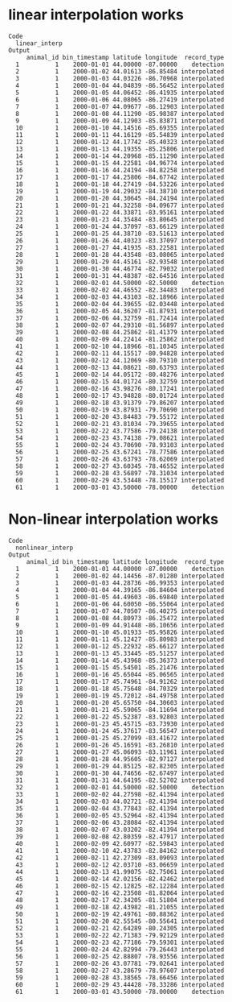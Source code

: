 # linear interpolation works

    Code
      linear_interp
    Output
         animal_id bin_timestamp latitude longitude  record_type
      1          1    2000-01-01 44.00000 -87.00000    detection
      2          1    2000-01-02 44.01613 -86.85484 interpolated
      3          1    2000-01-03 44.03226 -86.70968 interpolated
      4          1    2000-01-04 44.04839 -86.56452 interpolated
      5          1    2000-01-05 44.06452 -86.41935 interpolated
      6          1    2000-01-06 44.08065 -86.27419 interpolated
      7          1    2000-01-07 44.09677 -86.12903 interpolated
      8          1    2000-01-08 44.11290 -85.98387 interpolated
      9          1    2000-01-09 44.12903 -85.83871 interpolated
      10         1    2000-01-10 44.14516 -85.69355 interpolated
      11         1    2000-01-11 44.16129 -85.54839 interpolated
      12         1    2000-01-12 44.17742 -85.40323 interpolated
      13         1    2000-01-13 44.19355 -85.25806 interpolated
      14         1    2000-01-14 44.20968 -85.11290 interpolated
      15         1    2000-01-15 44.22581 -84.96774 interpolated
      16         1    2000-01-16 44.24194 -84.82258 interpolated
      17         1    2000-01-17 44.25806 -84.67742 interpolated
      18         1    2000-01-18 44.27419 -84.53226 interpolated
      19         1    2000-01-19 44.29032 -84.38710 interpolated
      20         1    2000-01-20 44.30645 -84.24194 interpolated
      21         1    2000-01-21 44.32258 -84.09677 interpolated
      22         1    2000-01-22 44.33871 -83.95161 interpolated
      23         1    2000-01-23 44.35484 -83.80645 interpolated
      24         1    2000-01-24 44.37097 -83.66129 interpolated
      25         1    2000-01-25 44.38710 -83.51613 interpolated
      26         1    2000-01-26 44.40323 -83.37097 interpolated
      27         1    2000-01-27 44.41935 -83.22581 interpolated
      28         1    2000-01-28 44.43548 -83.08065 interpolated
      29         1    2000-01-29 44.45161 -82.93548 interpolated
      30         1    2000-01-30 44.46774 -82.79032 interpolated
      31         1    2000-01-31 44.48387 -82.64516 interpolated
      32         1    2000-02-01 44.50000 -82.50000    detection
      33         1    2000-02-02 44.46552 -82.34483 interpolated
      34         1    2000-02-03 44.43103 -82.18966 interpolated
      35         1    2000-02-04 44.39655 -82.03448 interpolated
      36         1    2000-02-05 44.36207 -81.87931 interpolated
      37         1    2000-02-06 44.32759 -81.72414 interpolated
      38         1    2000-02-07 44.29310 -81.56897 interpolated
      39         1    2000-02-08 44.25862 -81.41379 interpolated
      40         1    2000-02-09 44.22414 -81.25862 interpolated
      41         1    2000-02-10 44.18966 -81.10345 interpolated
      42         1    2000-02-11 44.15517 -80.94828 interpolated
      43         1    2000-02-12 44.12069 -80.79310 interpolated
      44         1    2000-02-13 44.08621 -80.63793 interpolated
      45         1    2000-02-14 44.05172 -80.48276 interpolated
      46         1    2000-02-15 44.01724 -80.32759 interpolated
      47         1    2000-02-16 43.98276 -80.17241 interpolated
      48         1    2000-02-17 43.94828 -80.01724 interpolated
      49         1    2000-02-18 43.91379 -79.86207 interpolated
      50         1    2000-02-19 43.87931 -79.70690 interpolated
      51         1    2000-02-20 43.84483 -79.55172 interpolated
      52         1    2000-02-21 43.81034 -79.39655 interpolated
      53         1    2000-02-22 43.77586 -79.24138 interpolated
      54         1    2000-02-23 43.74138 -79.08621 interpolated
      55         1    2000-02-24 43.70690 -78.93103 interpolated
      56         1    2000-02-25 43.67241 -78.77586 interpolated
      57         1    2000-02-26 43.63793 -78.62069 interpolated
      58         1    2000-02-27 43.60345 -78.46552 interpolated
      59         1    2000-02-28 43.56897 -78.31034 interpolated
      60         1    2000-02-29 43.53448 -78.15517 interpolated
      61         1    2000-03-01 43.50000 -78.00000    detection

# Non-linear interpolation works

    Code
      nonlinear_interp
    Output
         animal_id bin_timestamp latitude longitude  record_type
      1          1    2000-01-01 44.00000 -87.00000    detection
      2          1    2000-01-02 44.14456 -87.01280 interpolated
      3          1    2000-01-03 44.28736 -86.99353 interpolated
      4          1    2000-01-04 44.39165 -86.84604 interpolated
      5          1    2000-01-05 44.49603 -86.69840 interpolated
      6          1    2000-01-06 44.60050 -86.55064 interpolated
      7          1    2000-01-07 44.70507 -86.40275 interpolated
      8          1    2000-01-08 44.80973 -86.25472 interpolated
      9          1    2000-01-09 44.91448 -86.10656 interpolated
      10         1    2000-01-10 45.01933 -85.95826 interpolated
      11         1    2000-01-11 45.12427 -85.80983 interpolated
      12         1    2000-01-12 45.22932 -85.66127 interpolated
      13         1    2000-01-13 45.33445 -85.51257 interpolated
      14         1    2000-01-14 45.43968 -85.36373 interpolated
      15         1    2000-01-15 45.54501 -85.21476 interpolated
      16         1    2000-01-16 45.65044 -85.06565 interpolated
      17         1    2000-01-17 45.74961 -84.91262 interpolated
      18         1    2000-01-18 45.75648 -84.70329 interpolated
      19         1    2000-01-19 45.72012 -84.49758 interpolated
      20         1    2000-01-20 45.65750 -84.30603 interpolated
      21         1    2000-01-21 45.59065 -84.11694 interpolated
      22         1    2000-01-22 45.52387 -83.92803 interpolated
      23         1    2000-01-23 45.45715 -83.73930 interpolated
      24         1    2000-01-24 45.37617 -83.56547 interpolated
      25         1    2000-01-25 45.27099 -83.41672 interpolated
      26         1    2000-01-26 45.16591 -83.26810 interpolated
      27         1    2000-01-27 45.06093 -83.11961 interpolated
      28         1    2000-01-28 44.95605 -82.97127 interpolated
      29         1    2000-01-29 44.85125 -82.82305 interpolated
      30         1    2000-01-30 44.74656 -82.67497 interpolated
      31         1    2000-01-31 44.64195 -82.52702 interpolated
      32         1    2000-02-01 44.50000 -82.50000    detection
      33         1    2000-02-02 44.27598 -82.41394 interpolated
      34         1    2000-02-03 44.02721 -82.41394 interpolated
      35         1    2000-02-04 43.77843 -82.41394 interpolated
      36         1    2000-02-05 43.52964 -82.41394 interpolated
      37         1    2000-02-06 43.28084 -82.41394 interpolated
      38         1    2000-02-07 43.03202 -82.41394 interpolated
      39         1    2000-02-08 42.80359 -82.47917 interpolated
      40         1    2000-02-09 42.60977 -82.59843 interpolated
      41         1    2000-02-10 42.43783 -82.84162 interpolated
      42         1    2000-02-11 42.27309 -83.09093 interpolated
      43         1    2000-02-12 42.03710 -83.06659 interpolated
      44         1    2000-02-13 41.99075 -82.75061 interpolated
      45         1    2000-02-14 42.02156 -82.42462 interpolated
      46         1    2000-02-15 42.12825 -82.12284 interpolated
      47         1    2000-02-16 42.23508 -81.82064 interpolated
      48         1    2000-02-17 42.34205 -81.51804 interpolated
      49         1    2000-02-18 42.43982 -81.21055 interpolated
      50         1    2000-02-19 42.49761 -80.88362 interpolated
      51         1    2000-02-20 42.55545 -80.55641 interpolated
      52         1    2000-02-21 42.64289 -80.24305 interpolated
      53         1    2000-02-22 42.71383 -79.92129 interpolated
      54         1    2000-02-23 42.77186 -79.59301 interpolated
      55         1    2000-02-24 42.82994 -79.26443 interpolated
      56         1    2000-02-25 42.88807 -78.93556 interpolated
      57         1    2000-02-26 43.07781 -79.02641 interpolated
      58         1    2000-02-27 43.28679 -78.97607 interpolated
      59         1    2000-02-28 43.38565 -78.66456 interpolated
      60         1    2000-02-29 43.44428 -78.33286 interpolated
      61         1    2000-03-01 43.50000 -78.00000    detection

